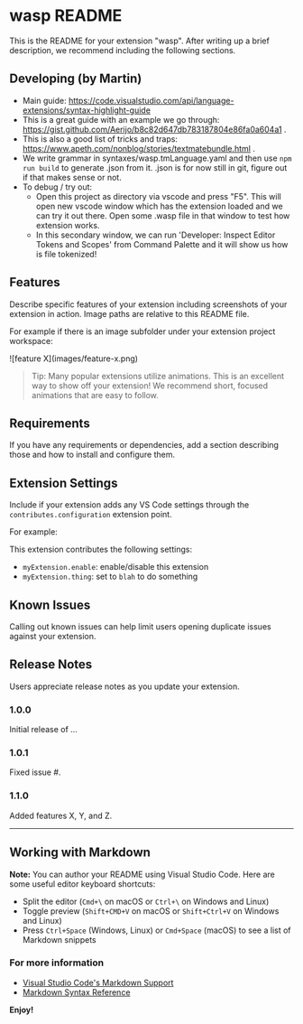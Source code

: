 # wasp README

This is the README for your extension "wasp". After writing up a brief description, we recommend including the following sections.

## Developing (by Martin)
- Main guide: https://code.visualstudio.com/api/language-extensions/syntax-highlight-guide
- This is a great guide with an example we go through: https://gist.github.com/Aerijo/b8c82d647db783187804e86fa0a604a1 .
- This is also a good list of tricks and traps: https://www.apeth.com/nonblog/stories/textmatebundle.html .
- We write grammar in syntaxes/wasp.tmLanguage.yaml and then use `npm run build` to generate .json from it.
  .json is for now still in git, figure out if that makes sense or not.
- To debug / try out:
  - Open this project as directory via vscode and press "F5".
    This will open new vscode window which has the extension loaded and we can try it out there.
    Open some .wasp file in that window to test how extension works.
  - In this secondary window, we can run 'Developer: Inspect Editor Tokens and Scopes' from Command Palette and it will show us how is file tokenized!

## Features

Describe specific features of your extension including screenshots of your extension in action. Image paths are relative to this README file.

For example if there is an image subfolder under your extension project workspace:

\!\[feature X\]\(images/feature-x.png\)

> Tip: Many popular extensions utilize animations. This is an excellent way to show off your extension! We recommend short, focused animations that are easy to follow.

## Requirements

If you have any requirements or dependencies, add a section describing those and how to install and configure them.

## Extension Settings

Include if your extension adds any VS Code settings through the `contributes.configuration` extension point.

For example:

This extension contributes the following settings:

* `myExtension.enable`: enable/disable this extension
* `myExtension.thing`: set to `blah` to do something

## Known Issues

Calling out known issues can help limit users opening duplicate issues against your extension.

## Release Notes

Users appreciate release notes as you update your extension.

### 1.0.0

Initial release of ...

### 1.0.1

Fixed issue #.

### 1.1.0

Added features X, Y, and Z.

-----------------------------------------------------------------------------------------------------------

## Working with Markdown

**Note:** You can author your README using Visual Studio Code.  Here are some useful editor keyboard shortcuts:

* Split the editor (`Cmd+\` on macOS or `Ctrl+\` on Windows and Linux)
* Toggle preview (`Shift+CMD+V` on macOS or `Shift+Ctrl+V` on Windows and Linux)
* Press `Ctrl+Space` (Windows, Linux) or `Cmd+Space` (macOS) to see a list of Markdown snippets

### For more information

* [Visual Studio Code's Markdown Support](http://code.visualstudio.com/docs/languages/markdown)
* [Markdown Syntax Reference](https://help.github.com/articles/markdown-basics/)

**Enjoy!**
